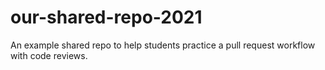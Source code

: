 # our-shared-repo-2021
An example shared repo to help students practice a pull request workflow with code reviews.
